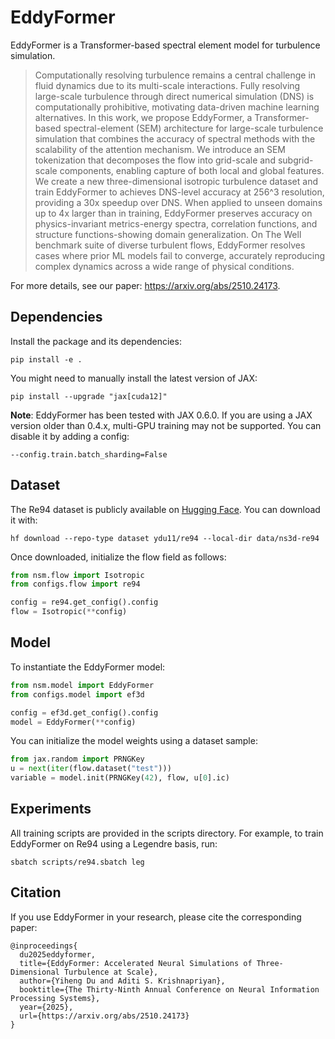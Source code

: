 # EddyFormer

EddyFormer is a Transformer-based spectral element model for turbulence simulation.

> Computationally resolving turbulence remains a central challenge in fluid dynamics due to its multi-scale interactions. Fully resolving large-scale turbulence through direct numerical simulation (DNS) is computationally prohibitive, motivating data-driven machine learning alternatives. In this work, we propose EddyFormer, a Transformer-based spectral-element (SEM) architecture for large-scale turbulence simulation that combines the accuracy of spectral methods with the scalability of the attention mechanism. We introduce an SEM tokenization that decomposes the flow into grid-scale and subgrid-scale components, enabling capture of both local and global features. We create a new three-dimensional isotropic turbulence dataset and train EddyFormer to achieves DNS-level accuracy at 256^3 resolution, providing a 30x speedup over DNS. When applied to unseen domains up to 4x larger than in training, EddyFormer preserves accuracy on physics-invariant metrics-energy spectra, correlation functions, and structure functions-showing domain generalization. On The Well benchmark suite of diverse turbulent flows, EddyFormer resolves cases where prior ML models fail to converge, accurately reproducing complex dynamics across a wide range of physical conditions.

For more details, see our paper: https://arxiv.org/abs/2510.24173.

## Dependencies

Install the package and its dependencies:
```
pip install -e .
```

You might need to manually install the latest version of JAX:
```
pip install --upgrade "jax[cuda12]"
```
**Note**: EddyFormer has been tested with JAX 0.6.0.
If you are using a JAX version older than 0.4.x, multi-GPU training may not be supported.
You can disable it by adding a config:
```
--config.train.batch_sharding=False
```

## Dataset

The Re94 dataset is publicly available on [Hugging Face](https://huggingface.co/datasets/ydu11/re94).
You can download it with:
```
hf download --repo-type dataset ydu11/re94 --local-dir data/ns3d-re94
```

Once downloaded, initialize the flow field as follows:
```python
from nsm.flow import Isotropic
from configs.flow import re94

config = re94.get_config().config
flow = Isotropic(**config)
```

## Model

To instantiate the EddyFormer model:
```python
from nsm.model import EddyFormer
from configs.model import ef3d

config = ef3d.get_config().config
model = EddyFormer(**config)
```

You can initialize the model weights using a dataset sample:
```python
from jax.random import PRNGKey
u = next(iter(flow.dataset("test")))
variable = model.init(PRNGKey(42), flow, u[0].ic)
```

## Experiments

All training scripts are provided in the scripts directory.
For example, to train EddyFormer on Re94 using a Legendre basis, run:
```
sbatch scripts/re94.sbatch leg
```

## Citation

If you use EddyFormer in your research, please cite the corresponding paper:
```
@inproceedings{
  du2025eddyformer,
  title={EddyFormer: Accelerated Neural Simulations of Three-Dimensional Turbulence at Scale},
  author={Yiheng Du and Aditi S. Krishnapriyan},
  booktitle={The Thirty-Ninth Annual Conference on Neural Information Processing Systems},
  year={2025},
  url={https://arxiv.org/abs/2510.24173}
}
```
